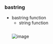 ### bastring
* bastring function
    * string function
    ```
    ```
    ![image](https://github.com/user-attachments/assets/1ef5f6fd-d9bd-4fae-9fba-568a86e69209)
